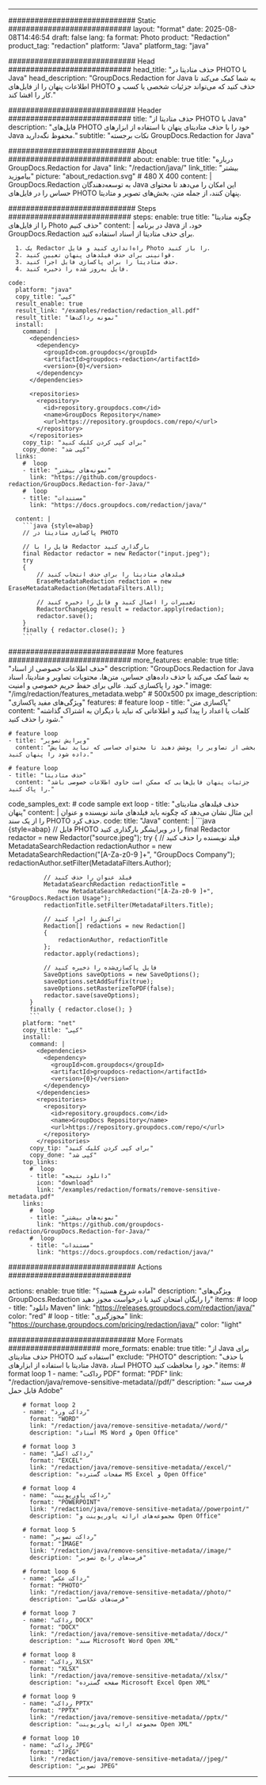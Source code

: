 
---
############################# Static ############################
layout: "format"
date:  2025-08-08T14:46:54
draft: false
lang: fa
format: Photo
product: "Redaction"
product_tag: "redaction"
platform: "Java"
platform_tag: "java"

############################# Head ############################
head_title: "حذف متادیتا در PHOTO با Java"
head_description: "GroupDocs.Redaction for Java به شما کمک می‌کند تا اطلاعات پنهان را از فایل‌های PHOTO حذف کنید که می‌تواند جزئیات شخصی یا کسب و کار را افشا کند."

############################# Header ############################
title: "حذف متادیتا از PHOTO با Java" 
description: "فایل‌های PHOTO خود را با حذف متادیتای پنهان با استفاده از ابزارهای Java محفوظ نگه‌دارید."
subtitle: "نکات برجسته GroupDocs.Redaction for Java" 

############################# About ############################
about:
    enable: true
    title: "درباره GroupDocs.Redaction for Java"
    link: "/redaction/java/"
    link_title: "بیشتر بیاموزید"
    picture: "about_redaction.svg" # 480 X 400
    content: |
       GroupDocs.Redaction به توسعه‌دهندگان Java این امکان را می‌دهد تا محتوای حساس را در فایل‌های PHOTO پنهان کنند، از جمله متن، بخش‌های تصویر و متادیتا.

############################# Steps ############################
steps:
    enable: true
    title: "چگونه متادیتا را از فایل‌های Photo حذف کنیم"
    content: |
      در برنامه Java خود، از GroupDocs.Redaction برای حذف متادیتا از اسناد استفاده کنید.
      
      1. یک Redactor راه‌اندازی کنید و فایل Photo را باز کنید.
      2. قوانینی برای حذف فیلدهای پنهان تعیین کنید.
      3. حذف متادیتا را برای پاکسازی فایل اجرا کنید.
      4. فایل به‌روز شده را ذخیره کنید.
   
    code:
      platform: "java"
      copy_title: "کپی"
      result_enable: true
      result_link: "/examples/redaction/redaction_all.pdf"
      result_title: "نمونه رداکت‌ها"
      install:
        command: |
          <dependencies>
            <dependency>
              <groupId>com.groupdocs</groupId>
              <artifactId>groupdocs-redaction</artifactId>
              <version>{0}</version>
            </dependency>
          </dependencies>

          <repositories>
            <repository>
              <id>repository.groupdocs.com</id>
              <name>GroupDocs Repository</name>
              <url>https://repository.groupdocs.com/repo/</url>
            </repository>
          </repositories>
        copy_tip: "برای کپی کردن کلیک کنید"
        copy_done: "کپی شد"
      links:
        #  loop
        - title: "نمونه‌های بیشتر"
          link: "https://github.com/groupdocs-redaction/GroupDocs.Redaction-for-Java/"
        #  loop
        - title: "مستندات"
          link: "https://docs.groupdocs.com/redaction/java/"
          
      content: |
        ```java {style=abap}
        // پاکسازی متادیتا در PHOTO

        // فایل را با Redactor بارگذاری کنید
        final Redactor redactor = new Redactor("input.jpeg");
        try
        {
            // فیلدهای متادیتا را برای حذف انتخاب کنید
            EraseMetadataRedaction redaction = new EraseMetadataRedaction(MetadataFilters.All);

            // تغییرات را اعمال کنید و فایل را ذخیره کنید
            RedactorChangeLog result = redactor.apply(redaction);
            redactor.save();
        }
        finally { redactor.close(); }
        ```            


############################# More features ############################
more_features:
  enable: true
  title: "حذف اطلاعات خصوصی از اسناد"
  description: "GroupDocs.Redaction for Java به شما کمک می‌کند با حذف داده‌های حساس، متن‌ها، محتویات تصاویر و متادیتا، اسناد خود را پاکسازی کنید. عالی برای حفظ حریم خصوصی و امنیت."
  image: "/img/redaction/features_metadata.webp" # 500x500 px
  image_description: "ویژگی‌های مفید پاکسازی"
  features:
    # feature loop
    - title: "پاکسازی متن"
      content: "کلمات یا اعداد را پیدا کنید و اطلاعاتی که نباید با دیگران به اشتراک گذاشته شود را حذف کنید."

    # feature loop
    - title: "ویرایش تصویر"
      content: "بخشی از تصاویر را پوشش دهید تا محتوای حساسی که نباید نمایش داده شود را پنهان کنید."

    # feature loop
    - title: "حذف متادیتا"
      content: "جزئیات پنهان فایل‌هایی که ممکن است حاوی اطلاعات خصوصی باشد را پاک کنید."
      
  code_samples_ext:
    # code sample ext loop
    - title: "حذف فیلدهای متادیتای پنهان"
      content: |
        این مثال نشان می‌دهد که چگونه باید فیلدهای مانند نویسنده و عنوان را از یک سند PHOTO حذف کرد.
      code:
        title: "Java"
        content: |
          ```java {style=abap}
          //  فایل PHOTO را در ویرایشگر بارگذاری کنید
          final Redactor redactor = new Redactor("source.jpeg");
          try
          {
              // فیلد نویسنده را حذف کنید
              MetadataSearchRedaction redactionAuthor = 
                  new MetadataSearchRedaction("[A-Za-z0-9 ]+", "GroupDocs Company");
              redactionAuthor.setFilter(MetadataFilters.Author);

              // فیلد عنوان را حذف کنید
              MetadataSearchRedaction redactionTitle = 
                  new MetadataSearchRedaction("[A-Za-z0-9 ]+", "GroupDocs.Redaction Usage");
              redactionTitle.setFilter(MetadataFilters.Title);

              // تراکنش را اجرا کنید
              Redaction[] redactions = new Redaction[]
              {
                  redactionAuthor, redactionTitle
              };
              redactor.apply(redactions);

              // فایل پاکسازی‌شده را ذخیره کنید
              SaveOptions saveOptions = new SaveOptions();
              saveOptions.setAddSuffix(true);
              saveOptions.setRasterizeToPDF(false);
              redactor.save(saveOptions);
          }
          finally { redactor.close(); }
          ```
        platform: "net"
        copy_title: "کپی"
        install:
          command: |
            <dependencies>
              <dependency>
                <groupId>com.groupdocs</groupId>
                <artifactId>groupdocs-redaction</artifactId>
                <version>{0}</version>
              </dependency>
            </dependencies>
            <repositories>
              <repository>
                <id>repository.groupdocs.com</id>
                <name>GroupDocs Repository</name>
                <url>https://repository.groupdocs.com/repo/</url>
              </repository>
            </repositories>
          copy_tip: "برای کپی کردن کلیک کنید"
          copy_done: "کپی شد"
        top_links:
          #  loop
          - title: "دانلود نتیجه"
            icon: "download"
            link: "/examples/redaction/formats/remove-sensitive-metadata.pdf"
        links:
          #  loop
          - title: "نمونه‌های بیشتر"
            link: "https://github.com/groupdocs-redaction/GroupDocs.Redaction-for-Java/"
          #  loop
          - title: "مستندات"
            link: "https://docs.groupdocs.com/redaction/java/"


############################# Actions ############################

actions:
  enable: true
  title: "آماده شروع هستید؟"
  description: "ویژگی‌های GroupDocs.Redaction را رایگان امتحان کنید یا درخواست مجوز دهید"
  items:
    #  loop
    - title: "دانلود Maven"
      link: "https://releases.groupdocs.com/redaction/java/"
      color: "red"
        #  loop
    - title: "مجوزگیری"
      link: "https://purchase.groupdocs.com/pricing/redaction/java/"
      color: "light"


############################# More Formats #####################
more_formats:
    enable: true
    title: "از Java برای حذف متادیتای PHOTO استفاده کنید"
    exclude: "PHOTO"
    description: "با حذف متادیتا با استفاده از ابزارهای Java، اسناد PHOTO خود را محافظت کنید."
    items: 
        # format loop 1
        - name: "رداکت PDF"
          format: "PDF"
          link: "/redaction/java/remove-sensitive-metadata//pdf/"
          description: "فرمت سند قابل حمل Adobe"

        # format loop 2
        - name: "رداکت ورد"
          format: "WORD"
          link: "/redaction/java/remove-sensitive-metadata//word/"
          description: "اسناد MS Word و Open Office"
          
        # format loop 3
        - name: "رداکت اکسل"
          format: "EXCEL"
          link: "/redaction/java/remove-sensitive-metadata//excel/"
          description: "صفحات گسترده MS Excel و Open Office"

        # format loop 4
        - name: "رداکت پاورپوینت"
          format: "POWERPOINT"
          link: "/redaction/java/remove-sensitive-metadata//powerpoint/"
          description: "مجموعه‌های ارائه پاورپوینت و Open Office"

        # format loop 5
        - name: "رداکت تصویر"
          format: "IMAGE"
          link: "/redaction/java/remove-sensitive-metadata//image/"
          description: "فرمت‌های رایج تصویر"

        # format loop 6
        - name: "رداکت عکس"
          format: "PHOTO"
          link: "/redaction/java/remove-sensitive-metadata//photo/"
          description: "فرمت‌های عکاسی"

        # format loop 7
        - name: "رداکت DOCX"
          format: "DOCX"
          link: "/redaction/java/remove-sensitive-metadata//docx/"
          description: "سند Microsoft Word Open XML"
          
        # format loop 8
        - name: "رداکت XLSX"
          format: "XLSX"
          link: "/redaction/java/remove-sensitive-metadata//xlsx/"
          description: "صفحه گسترده Microsoft Excel Open XML"
          
        # format loop 9
        - name: "رداکت PPTX"
          format: "PPTX"
          link: "/redaction/java/remove-sensitive-metadata//pptx/"
          description: "مجموعه ارائه پاورپوینت Open XML"

        # format loop 10
        - name: "رداکت JPEG"
          format: "JPEG"
          link: "/redaction/java/remove-sensitive-metadata//jpeg/"
          description: "تصویر JPEG"


---